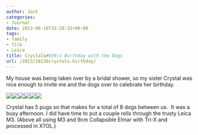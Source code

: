 ```yaml
---
author: Jack
categories:
- Journal
date: 2013-06-16T15:28:32+00:00
tags:
- family
- film
- Leica
title: Crystal&#039;s Birthday with the Dogs
url: /2013/20136crystals-birthday/
---
```


My house was being taken over by a bridal shower, so my sister Crystal was nice enough to invite me and the dogs over to celebrate her birthday.&nbsp;

<div class="image-gallery-wrapper">
  <img src="/wp-content/uploads/2013/06/2013-Roll-018_20.jpg" /><img src="/wp-content/uploads/2013/06/2013-Roll-018_22.jpg" /><img src="/wp-content/uploads/2013/06/2013-Roll-018_25.jpg" /><img src="/wp-content/uploads/2013/06/2013-Roll-018_26.jpg" /><img src="/wp-content/uploads/2013/06/2013-Roll-018_30.jpg" /><img src="/wp-content/uploads/2013/06/2013-Roll-018_09.jpg" />
</div>

Crystal has 5 pugs so that makes for a total of 8 dogs between us.&nbsp; It was a busy afternoon. I did have time to put a couple rolls through the trusty Leica M3. (Above all using M3 and 9cm Collapsible Elmar with Tri-X and processed in XTOL.)